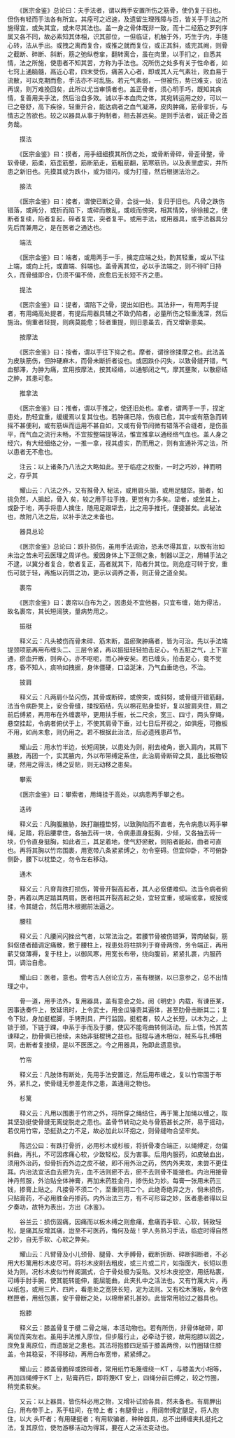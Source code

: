 <!-- { "loadSidebar": true } -->
　　《医宗金鉴》总论曰：夫手法者，谓以两手安置所伤之筋骨，使仍复于旧也。但伤有轻而手法各有所宜。其痊可之迟速，及遗留生理残障与否，皆关乎手法之所施得宜，或失其宜，或未尽其法也。盖一身之骨体既非一致，而十二经筋之罗列序属又各不同，故必素知其体相，识其部位，一但临证，机触于外，巧生于内，手随心转，法从手出。或拽之离而复合，或推之就而复位，或正其斜，或完其阙，则骨之截断、碎断、斜断，筋之弛纵卷挛，翻转离合，虽在肉里，以手扪之，自悉其情，法之所施，使患者不知其苦，方称为手法也。况所伤之处多有关于性命者，如七窍上通脑髓，鬲近心君，四末受伤，痛苦入心者，即或其人元气素壮，败血易于流散，可以克期而愈，手法亦不可乱施。若元气素弱，一但被伤，势已难支，设法再误，则万难挽回矣，此所以尤当审慎者也。盖正骨者，须心明手巧，既知其病情，复善用夫手法，然后治自多效。诚以手本血肉之体，其宛转运用之妙，可以一已之卷舒，高下疾徐，轻重开合，能达病者之血气凝滞，皮肉肿痛，筋骨挛折，与情志之苦欲也。较之以器具从事于拘制者，相去甚远矣。是则手法者，诚正骨之首务哉。

　　摸法

　　《医宗金鉴》曰：摸者，用手细细摸其所伤之处，或骨断骨碎，骨歪骨整，骨软骨硬，筋柔，筋歪筋整，筋断筋走，筋粗筋翻，筋寒筋热，以及表里虚实，并所患之新旧也。先摸其或为跌仆，或为错闪，或为打撞，然后根据法治之。

　　接法

　　《医宗金鉴》曰：接者，谓使已断之骨，合拢一处，复归于旧也。凡骨之跌伤错落，或两分，或折而陷下，或碎而散乱，或岐而傍突，相其情势，徐徐接之，使断者复续，陷者复起，碎者复完，突者复平。或用手法，或用器具，或手法器具分先后而兼用之，是在医者之通达也。

　　端法

　　《医宗金鉴》曰：端者，或用两手一手，擒定应端之处，酌其轻重，或从下往上端，或向上托，或直端、斜端也。盖骨离其位，必以手法端之，则不待旷日持久，而骨缝即合，仍须不偏不倚，庶愈后无长短不齐之患。

　　提法

　　《医宗金鉴》曰：提者，谓陷下之骨，提出如旧也。其法非一，有用两手提者，有用绳高处提者，有提后用器具辅之不致仍陷者，必量所伤之轻重浅深，然后施治。倘重者轻提，则病莫能愈；轻者重提，则旧患虽去，而又增新患矣。

　　按摩法

　　《医宗金鉴》曰：按者，谓以手往下抑之也。摩者，谓徐徐揉摩之也。此法盖为皮肤筋伤，但肿硬麻木，而骨未断折者设也。或因跌仆闪失，以致骨缝开错，气血郁滞，为肿为痛，宜用按摩法，按其经络，以通郁闭之气，摩其壅聚，以散瘀结之肿，其患可愈。

　　推拿法

　　《医宗金鉴》曰：推者，谓以手推之，使还旧处也。拿者，谓两手一手，捏定患处，酌轻宜重，缓缓焉以复其位也。若肿痛已除，伤痕已愈，其中或有筋急而转摇不甚便利，或有筋纵而运用不甚自如，又或有骨节间微有错落不合缝者，是伤虽平，而气血之流行未畅，不宜按整端提等法，惟宜推拿以通经络气血也。盖人身之经穴，有大经细络之分，一推一拿，视其虚实，酌而用之，则有宣通补泻之法，所以患者无不愈也。

　　注云：以上诸条乃八法之大略如此。至于临症之权衡，一时之巧妙，神而明之，存乎其

　　耀山云：八法之外，又有推骨入 秘法，或用肩头掮，或用足腿牮。掮者，如挑负然，人掮起，骨入 矣，较之用手拉手拽，更觉有力多矣。牮者，或坐其上，或卧于地，两手将患人擒住，随用足跟牮去，比之用手推托，便捷甚矣。此秘法也，故附八法之后，以补手法之未备也。

　　器具总论

　　《医宗金鉴》总论曰：跌扑损伤，虽用手法调治，恐未尽得其宜，以致有治如未治之苦未可云医理之周详也。爰因身体上下正侧之象，制器以正之，用辅手法之不逮，以冀分者复合，欹者复正，高者就其下，陷者升其位。则危症可转于安，重伤可就于轻，再施以药饵之功，更示以调养之善，则正骨之道全矣。

　　裹帘

　　《医宗金鉴》曰：裹帘以白布为之，因患处不宜他器，只宜布缠，始为得法，故名裹帘，其长短阔狭，量病势用之。

　　振梃

　　释义云：凡头被伤而骨未碎、筋未断，虽瘀聚肿痛者，皆为可治。先以手法端提颈项筋再用布缠头二、三层令紧，再以振挺轻轻拍击足心，令五脏之气，上下宣通，瘀血开散，则奔心，亦不呕呃，而心神安矣。若已缠头，拍击足心，竟不觉疼，昏不知人，痰响如拽据，身体僵硬，口溢涎沫，乃气血垂绝也，不治。

　　披肩

　　释义云：凡两肩仆坠闪伤，其骨或断碎，或傍突，或斜努，或骨缝开错筋翻，法当令病卧凳上，安合骨缝，揉按筋结，先以棉花贴身垫好，复以披肩夹住，肩之前后缚紧，再用布在外缠裹毕，更用扶手板，长二尺余，宽三、四寸，两头穿绳，悬空挂起，令病者俯伏于上，不使其肩骨下垂，过七日后开视之，如俱痊，可撤板不用，如尚未愈，则仍用之。若不根据此治法，后必遗残患芦节。

　　耀山云：用水竹半边，长短阔狭，以患处为则，削去棱角，嵌入肩内，其肩下腋肢，再团一个，实其腋内，外以布带缚定系住，此治肩骨断碎之具，虽比板物较硬，然用之得法，缚之妥贴，则无动移之患矣。

　　攀索

　　《医宗金鉴》曰：攀索者，用绳挂于高处，以病患两手攀之也。

　　迭砖

　　释义云：凡胸腹腋胁，跌打蹦撞垫努，以致胸陷而不直者，先令病患以两手攀绳，足踏，将后腰拿住，各抽去砖一块，令病患直身挺胸，少倾，又各抽去砖一块，仍令直身挺胸，如此者三，其足着地，使气舒瘀散，则陷者能起，曲者可直也。再将其胸以竹帘围裹，用宽带八条紧紧缚之，勿令窒碍。但宜仰卧，不可俯卧侧卧，腰下以枕垫之，勿令左右移动。

　　通木

　　释义云：凡脊背跌打损伤，膂骨开裂高起者，其人必伛偻难仰。法当令病者俯卧，再着以两足踏其两肩。医者相其开裂高起之处，宜轻宜重，或端或拿，或按或揉，令其缝合，然后用木根据前法逼之。

　　腰柱

　　释义云：凡腰间闪挫岔气者，以常法治之。若腰节骨被伤错笋，膂肉破裂，筋斜伛偻者醋调定痛散，敷于腰柱上，视患处将柱排列于脊骨两傍，务令端正，再用蕲艾做薄褥，复于柱上，以御风寒，用宽长布带，绕向腹前，紧紧扎裹，内服药饵，调治自愈。

　　耀山曰：医者，意也。尝考古人创论立方，虽有根据，以已意参之，总不出情理之中。

　　骨一道，用手法外，复用器具，盖有意会之处。阅《明史》内载，有谏臣某，因事迭奏忤上，致延讯时，上令武士，用金瓜锤责其遍体，甚至肋骨击断其二；复令下狱，身加挺棍脚，手铐刑具，严行监固。挺棍者，较人之长短，以木为之，上锁于颈，下链于踝，中系于手而及于腰，使囚不能弯曲转侧活动。后上悟，怜其苦谏释之，肋骨俱已接续，未始非挺棍铐之益也。挺棍与通木相似，械系与扎缚相同，击断者复接续，是以不医医之。今之用器具，殆即此遗意欤。

　　竹帘

　　释义云：凡肢体有断处，先用手法安置讫，然后用布缠之，复以竹帘围于布外，紧扎之，使骨缝无参差走作之患，盖通用之物也。

　　杉篱

　　释义云：凡用以围裹于竹帘之外，将所穿之绳结住，再于篱上加绳以缠之，取其坚劲挺使骨缝无离绽脱走之患也。盖骨节转动之处与骨筋甚长之所，易于摇动，若仅用竹帘，恐挺劲之力不足，故必加此以环抱之，则骨缝吻合坚牢矣。

　　陈远公曰：有跌打骨折，必用杉木或杉板，将折骨凑合端正，以绳缚定，勿偏斜曲，再扎，不可因疼痛心软，少致轻松，反为害事。后用内服药，如皮破血出，须用外治药，但骨折而外边之皮不破，即不用外治之药，然内外夹攻，未尝不更佳耳。内治法宜活血去瘀为先，血不活则瘀不去，瘀不去则骨不能接也。内治用接骨神丹煎服，外治贴全体神膏，再加末药胜金丹，掺伤处为妙。每膏一张用末药三钱，掺膏上贴之。凡接骨不须二个，至重则用二个。此绝奇绝异之方，倘未损伤，只贴膏药，不必用胜金丹掺药。内外治法三方，有不可形容之妙，医者患者得以旦夕奏功，故特为表出，方出《冰鉴》。

　　谷兰云：损伤固痛，因痛而以板木缚之则愈痛，愈痛而手软、心软，转致轻松，是痛其反增其痛，迨至不可医药，悔何及哉！学人务熟习手法，临症时得自然之妙，自无手软、心软之弊矣。

　　耀山云：凡臂骨及小儿颈骨、腿骨、大手膊骨，截断折断、碎断斜断者，不必用大杉篱用杉木皮尽可。将杉木皮削去粗皮，或三片或二片，如指面大，长短以患处为则。况杉木皮似竹样阁漏式，合于骨处极为妥贴。又杉木皮挖空，用纸粘裹，可缚手肘手腕，使其能转能伸，能屈能曲，此夹扎中之活法也。又有竹蔑大片，再以纸包，或用三片、四片，看患处之宽狭长短，定为法则。又有松木薄板，象今做糕匣者，用纸包裹，安于骨断之处，以棉带紧扎甚妙。此皆常用验过之器具也。

　　抱膝

　　释义云：膝盖骨复于楗 二骨之端，本活动物也。若有所伤，非骨体破碎，即离位而突左右。虽用手法推入原位，但步履行止，必牵动于彼，故用抱膝以固之，庶免复离原位，而遗跛足之患也。其法将抱膝四足插于膝盖两傍，以竹圈辖住膝盖，令其稳妥，不得移动，再用白布宽带，紧紧缚之。

　　耀山云：膝盖骨脆碎或跌碎者，常用纸竹毛篾缠绕一KT ，与膝盖大小相等，再加四绳缚于KT 上，贴膏药后，即将篾KT 安上，四绳分前后缚之，较之竹圈，稍觉柔软矣。

　　又云：以上器具，皆伤科必用之物，又增补试验各具，然未备也。有肩胛出臼，用布带手上，系于柱间，在带上 者；有腿骨出 ，用阔带缚定腿足，将人抱住，以大 头吓者；有用硬挺者；有用软骗者，种种器具，总不出缚缠夹扎挺托之法，复其原位，使勿游移活动为得耳，要在人之活法变动也。

